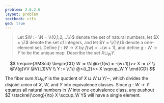 ```yaml
---
problem: 2.6.2.6 
layout: problem
textbook: ctfs
qed: true
---
```


> Let $W := \N = \\{0,1,2,...\\}$ denote the set of natural numbers, let $X =
> \Z$ denote the set of integers, and let $Y = \\{1\\}$ denote a one-element
> set.  Define $f:W\to X$ by $f(w) = -(w+1)$, and define $g: W\to Y$ to be the
> unique map. Describe the set $X \sqcup_W Y$.

$$
\require{AMScd}
\begin{CD}
W := \N @>{f(w) = -(w+1)}>> X := \Z \\
@V{g}VV @V{i_1}VV \\
Y := \{1\} @>{i_2}>> X \sqcup_W Y
\end{CD}
$$

The fiber sum $X\sqcup_W Y$ is the quotient of $X\sqcup W\sqcup Y / \sim$, which
divides the disjoint union of $X$, $W$, and $Y$ into equivalence classes. Since
$g:W\to Y$ equates all natural numbers in $W$ into one equivalence class, any
pushout $Z \stackrel{\cong}{\to} X \sqcup_W Y$ will have a single element.
